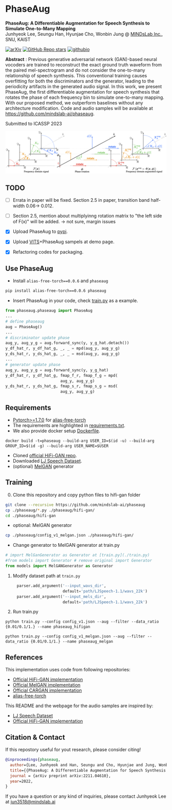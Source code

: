 # PhaseAug

**PhaseAug: A Differentiable Augmentation for Speech Synthesis to Simulate One-to-Many Mapping**<br>
Junhyeok Lee, Seungu Han, Hyunjae Cho, Wonbin Jung @ [MINDsLab Inc.](https://github.com/mindslab-ai), SNU, KAIST

[![arXiv](https://img.shields.io/badge/arXiv-2211.04610-brightgreen.svg?style=flat-square)](https://arxiv.org/abs/2211.04610) [![GitHub Repo stars](https://img.shields.io/github/stars/mindslab-ai/phaseaug?color=yellow&label=PhaseAug&logo=github&style=flat-square)](https://github.com/mindslab-ai/phaseaug) [![githubio](https://img.shields.io/badge/GitHub.io-Audio_Samples-blue?logo=Github&style=flat-square)](https://mindslab-ai.github.io/phaseaug/)


**Abstract** : Previous generative adversarial network (GAN)-based neural vocoders are trained to reconstruct the exact ground truth waveform from the paired mel-spectrogram and do not consider the one-to-many relationship of speech synthesis. This conventional training causes overfitting for both the discriminators and the generator, leading to the periodicity artifacts in the generated audio signal. In this work, we present PhaseAug, the first differentiable augmentation for speech synthesis that rotates the phase of each frequency bin to simulate one-to-many mapping. With our proposed method, we outperform baselines without any architecture modification. Code and audio samples will be available at https://github.com/mindslab-ai/phaseaug.

Submitted to ICASSP 2023

![phasor](asset/phaseaug_phasor.png) 


## TODO
- [ ] Errata in paper will be fixed. Section 2.5 in paper, transition band half-width 0.06-> 0.012.
- [ ] Section 2.5, mention about multiplyinng rotation matrix to "the left side of F(x)" will be added. -> not sure, margin issues
- [x] Upload PhaseAug to [pypi](https://pypi.org/project/phaseaug/).
- [x] Upload [VITS](https://arxiv.org/abs/2106.06103)+PhaseAug sampels at demo page.
- [x] Refactoring codes for packaging.


## Use PhaseAug
- Install `alias-free-torch==0.0.6` and `phaseaug`
```bash
pip install alias-free-torch==0.0.6 phaseaug 
```
- Insert PhaseAug in your code, check [train.py](./train.py) as a example.
```python
from phaseaug.phaseaug import PhaseAug
...
# define phaseaug
aug = PhaseAug()
...
# discriminator update phase
aug_y, aug_y_g = aug.forward_sync(y, y_g_hat.detach())
y_df_hat_r, y_df_hat_g, _, _ = mpd(aug_y, aug_y_g)
y_ds_hat_r, y_ds_hat_g, _, _ = msd(aug_y, aug_y_g)
...
# generator update phase
aug_y, aug_y_g = aug.forward_sync(y, y_g_hat)
y_df_hat_r, y_df_hat_g, fmap_f_r, fmap_f_g = mpd(
                        aug_y, aug_y_g)
y_ds_hat_r, y_ds_hat_g, fmap_s_r, fmap_s_g = msd(
                        aug_y, aug_y_g)
```

## Requirements
- [Pytorch>=1.7.0](https://pytorch.org/) for [alias-free-torch](https://github.com/junjun3518/alias-free-torch)
- The requirements are highlighted in [requirements.txt](./requirements.txt).
- We also provide docker setup [Dockerfile](./Dockerfile).
```
docker build -t=phaseaug --build-arg USER_ID=$(id -u) --build-arg GROUP_ID=$(id -g) --build-arg USER_NAME=$USER
```
- Cloned [official HiFi-GAN repo](https://github.com/jik876/hifi-gan).
- Downloaded [LJ Speech Dataset](https://keithito.com/LJ-Speech-Dataset/).
- (optional) [MelGAN](https://github.com/descriptinc/melgan-neurips) generator

## Training
0. Clone this repository and copy python files to hifi-gan folder
```bash
git clone --recursive https://github.com/mindslab-ai/phaseaug
cp ./phaseaug/*.py ./phaseaug/hifi-gan/
cd ./phaseaug/hifi-gan
```

  - optional: MelGAN generator
  ```bash
  cp ./phaseaug/config_v1_melgan.json ./phaseaug/hifi-gan/
  ```
  - Change generator to MelGAN generator at train.py
  ```python
  # import MelGanGenerator as Generator at [train.py](./train.py)
  #from models import Generator # remove original import Generator
  from models import MelGANGenerator as Generator
  ```

1. Modify dataset path at `train.py`
```python
     parser.add_argument('--input_wavs_dir',
                         default='path/LJSpeech-1.1/wavs_22k')
     parser.add_argument('--input_mels_dir',
                         default='path/LJSpeech-1.1/wavs_22k')
```

2. Run train.py
```
python train.py --config config_v1.json --aug --filter --data_ratio {0.01/0.1/1.} --name phaseaug_hifigan
```
```
python train.py --config config_v1_melgan.json --aug --filter --data_ratio {0.01/0.1/1.} --name phaseaug_melgan
```


## References
This implementation uses code from following repositories:
- [Official HiFi-GAN implementation](https://github.com/jik876/hifi-gan)
- [Official MelGAN implementation](https://github.com/descriptinc/melgan-neurips)
- [Official CARGAN implementation](https://github.com/descriptinc/cargan)
- [alias-free-torch](https://github.com/junjun3518/alias-free-torch)

This README and the webpage for the audio samples are inspired by:
- [LJ Speech Dataset](https://keithito.com/LJ-Speech-Dataset/)
- [Official HiFi-GAN implementation](https://github.com/jik876/hifi-gan)

## Citation & Contact

If this repostory useful for yout research, please consider citing!
```bib
@inproceedings{phaseaug,
  author={Lee, Junhyeok and Han, Seungu and Cho, Hyunjae and Jung, Wonbin},
  title={{PhaseAug: A Differentiable Augmentation for Speech Synthesis to Simulate One-to-Many Mapping}},
  journal = {arXiv preprint arXiv:2211.04610},
  year=2022,
}
```
If you have a question or any kind of inquiries, please contact Junhyeok Lee at [jun3518@mindslab.ai](mailto:jun3518@mindslab.ai)

